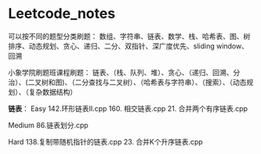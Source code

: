 # Leetcode_notes

可以按不同的题型分类刷题：
数组、字符串、链表、数学、栈、哈希表、图、树
排序、动态规划、贪心、递归、二分、双指针、深广度优先、sliding window、回溯

小象学院刷题班课程刷题：
链表、（栈、队列、堆）、贪心、（递归、回溯、分治）、(二叉树和图)、（二分查找与二叉树）、（哈希表与字符串）、（搜索）、（动态规划）、（复杂数据结构）

**链表**：
Easy
142.环形链表Ⅱ.cpp
160. 相交链表.cpp
21. 合并两个有序链表.cpp

Medium
86.链表划分.cpp

Hard
138.复制带随机指针的链表.cpp
23. 合并K个升序链表.cpp
